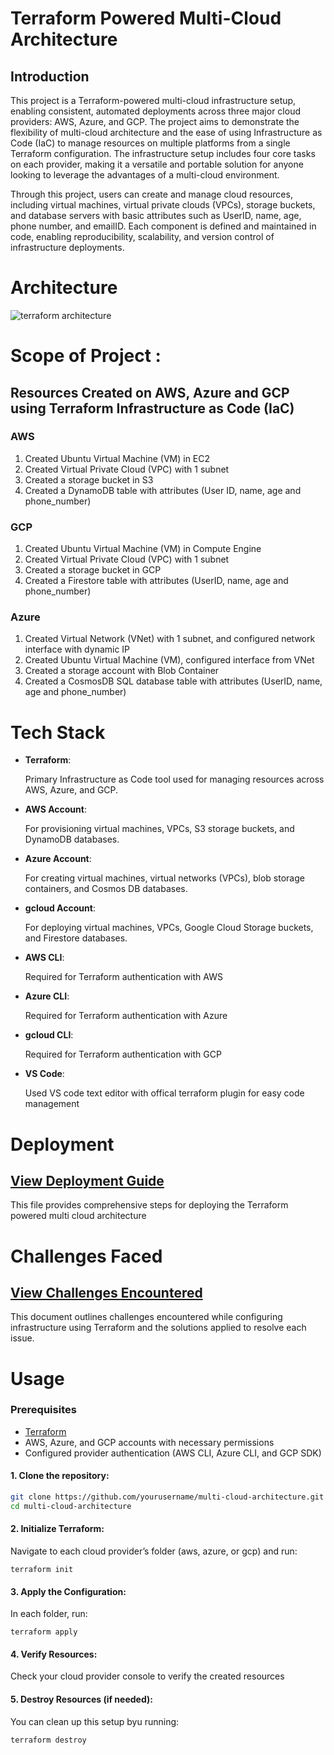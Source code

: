 # Terraform Powered Multi-Cloud Architecture
## Introduction

This project is a Terraform-powered multi-cloud infrastructure setup, enabling consistent, automated deployments across three major cloud providers: AWS, Azure, and GCP. The project aims to demonstrate the flexibility of multi-cloud architecture and the ease of using Infrastructure as Code (IaC) to manage resources on multiple platforms from a single Terraform configuration. The infrastructure setup includes four core tasks on each provider, making it a versatile and portable solution for anyone looking to leverage the advantages of a multi-cloud environment.

Through this project, users can create and manage cloud resources, including virtual machines, virtual private clouds (VPCs), storage buckets, and database servers with basic attributes such as UserID, name, age, phone number, and emailID. Each component is defined and maintained in code, enabling reproducibility, scalability, and version control of infrastructure deployments.

# Architecture
![terraform architecture](https://github.com/user-attachments/assets/eb3117b9-df1a-41b1-b3a8-6b0401543a12)
# Scope of Project :
## Resources Created on AWS, Azure and GCP using Terraform Infrastructure as Code (IaC)
### AWS
1. Created Ubuntu Virtual Machine (VM) in EC2
2. Created Virtual Private Cloud (VPC) with 1 subnet
3. Created a storage bucket in S3
4. Created a DynamoDB table with attributes (User ID, name, age and phone_number)
### GCP
1. Created Ubuntu Virtual Machine (VM) in Compute Engine
2. Created Virtual Private Cloud (VPC) with 1 subnet
3. Created a storage bucket in GCP
4. Created a Firestore table with attributes (UserID, name, age and phone_number)
### Azure
1. Created Virtual Network (VNet) with 1 subnet, and configured network interface with dynamic IP
2. Created Ubuntu Virtual Machine (VM), configured interface from VNet
3. Created a storage account with Blob Container
4. Created a CosmosDB SQL database table with attributes (UserID, name, age and phone_number)

# Tech Stack
- **Terraform**:
  
  Primary Infrastructure as Code tool used for managing resources across AWS, Azure, and GCP.
- **AWS Account**:
  
  For provisioning virtual machines, VPCs, S3 storage buckets, and DynamoDB databases.
- **Azure Account**:
  
  For creating virtual machines, virtual networks (VPCs), blob storage containers, and Cosmos DB databases.
- **gcloud Account**:
  
  For deploying virtual machines, VPCs, Google Cloud Storage buckets, and Firestore databases.
- **AWS CLI**:
  
  Required for Terraform authentication with AWS
- **Azure CLI**:
  
  Required for Terraform authentication with Azure
- **gcloud CLI**:
  
  Required for Terraform authentication with GCP
- **VS Code**:
  
  Used VS code text editor with offical terraform plugin for easy code management

# Deployment

## [View Deployment Guide](./DEPLOYMENT.md)
This file provides comprehensive steps for deploying the Terraform powered multi cloud architecture

# Challenges Faced

## [View Challenges Encountered](./CHALLENGES.md)
This document outlines challenges encountered while configuring infrastructure using Terraform and the solutions applied to resolve each issue.

# Usage
### Prerequisites
- [Terraform](https://www.terraform.io/downloads.html)
- AWS, Azure, and GCP accounts with necessary permissions
- Configured provider authentication (AWS CLI, Azure CLI, and GCP SDK)

#### 1. Clone the repository:
   ```bash
   git clone https://github.com/yourusername/multi-cloud-architecture.git
   cd multi-cloud-architecture
```

#### 2. Initialize Terraform: 
Navigate to each cloud provider’s folder (aws, azure, or gcp) and run:
```
terraform init
```

#### 3. Apply the Configuration:
In each folder, run:
```
terraform apply
```

#### 4. Verify Resources:
Check your cloud provider console to verify the created resources

#### 5. Destroy Resources (if needed):
You can clean up this setup byu running:
```
terraform destroy
```
